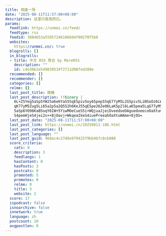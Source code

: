 ```yaml
---
title: 相逢一场
date: "2025-08-11T11:57:00+08:00"
description: 这里只是我而已。
params:
  feedlink: https://unmei.cn/feed/
  feedtype: rss
  feedid: 3884b53a55957246186b94f802f0f5b8
  websites:
    https://unmei.cn/: true
  blogrolls: []
  in_blogrolls:
  - title: 中文 RSS 聚合 by MoreRSS
    description: ""
    id: c4e30b2e549839519f2711d98fed209e
  recommended: []
  recommender: []
  categories: []
  relme: {}
  last_post_title: 晚睡
  last_post_description: !!binary |
    6L+Z5Yeg5aSp5YW25a6e6YaS55qE5piv5oy65pep55qE77yM5L2G5piv5LiN5oOz6LW35b
    qK77yM5Zug5Li65a2p5a2Q552h6KeJ55qE5pe26Ze06LaK5p2l6LaK5pma5LqG77yM5q+P
    5aSp6YO96KaB5oqY6IW+5YiwMOeCueS5i+WQjuaJjeiDveedoeOAguedoeecoOaXtumXtO
    S4pemHjeS4jei2s++8jOavj+WkqeaIkeS4iuePreeahOaXtuWAme+8jOU=
  last_post_date: "2025-08-11T11:57:00+08:00"
  last_post_link: https://unmei.cn/20250811-186.html
  last_post_categories: []
  last_post_language: ""
  last_post_guid: 468ac4c27d6e979425f9bb4bfc0cb008
  score_criteria:
    cats: 0
    description: 3
    feedlangs: 1
    hasContent: 0
    hasPosts: 3
    postcats: 0
    promoted: 5
    promotes: 0
    relme: 0
    title: 3
    website: 2
  score: 17
  ispodcast: false
  isnoarchive: false
  innetwork: true
  language: zh
  postcount: 10
  avgpostlen: 0
---
```

